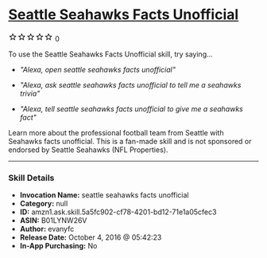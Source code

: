 # [Seattle Seahawks Facts Unofficial](http://alexa.amazon.com/#skills/amzn1.ask.skill.5a5fc902-cf78-4201-bd12-71e1a05cfec3)
![0 stars](../../images/ic_star_border_black_18dp_1x.png)![0 stars](../../images/ic_star_border_black_18dp_1x.png)![0 stars](../../images/ic_star_border_black_18dp_1x.png)![0 stars](../../images/ic_star_border_black_18dp_1x.png)![0 stars](../../images/ic_star_border_black_18dp_1x.png) 0

To use the Seattle Seahawks Facts Unofficial skill, try saying...

* *"Alexa, open seattle seahawks facts unofficial"*

* *"Alexa, ask seattle seahawks facts unofficial to tell me a seahawks trivia"*

* *"Alexa, tell seattle seahawks facts unofficial to give me a seahawks fact"*

Learn more about the professional football team from Seattle with Seahawks facts unofficial. This is a fan-made skill and is not sponsored or endorsed by Seattle Seahawks (NFL Properties).

***

### Skill Details

* **Invocation Name:** seattle seahawks facts unofficial
* **Category:** null
* **ID:** amzn1.ask.skill.5a5fc902-cf78-4201-bd12-71e1a05cfec3
* **ASIN:** B01LYNW26V
* **Author:** evanyfc
* **Release Date:** October 4, 2016 @ 05:42:23
* **In-App Purchasing:** No
